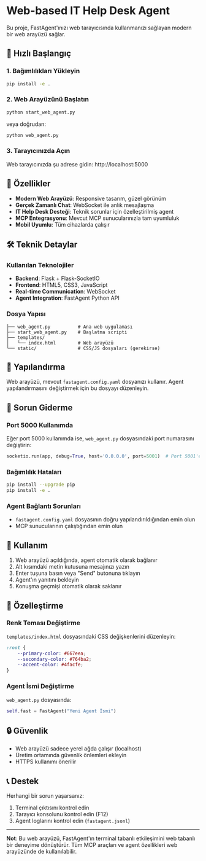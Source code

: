 # Web-based IT Help Desk Agent

Bu proje, FastAgent'ınızı web tarayıcısında kullanmanızı sağlayan modern bir web arayüzü sağlar.

## 🚀 Hızlı Başlangıç

### 1. Bağımlılıkları Yükleyin
```bash
pip install -e .
```

### 2. Web Arayüzünü Başlatın
```bash
python start_web_agent.py
```

veya doğrudan:

```bash
python web_agent.py
```

### 3. Tarayıcınızda Açın
Web tarayıcınızda şu adrese gidin: http://localhost:5000

## 🎯 Özellikler

- **Modern Web Arayüzü**: Responsive tasarım, güzel görünüm
- **Gerçek Zamanlı Chat**: WebSocket ile anlık mesajlaşma
- **IT Help Desk Desteği**: Teknik sorunlar için özelleştirilmiş agent
- **MCP Entegrasyonu**: Mevcut MCP sunucularınızla tam uyumluluk
- **Mobil Uyumlu**: Tüm cihazlarda çalışır

## 🛠️ Teknik Detaylar

### Kullanılan Teknolojiler
- **Backend**: Flask + Flask-SocketIO
- **Frontend**: HTML5, CSS3, JavaScript
- **Real-time Communication**: WebSocket
- **Agent Integration**: FastAgent Python API

### Dosya Yapısı
```
├── web_agent.py          # Ana web uygulaması
├── start_web_agent.py    # Başlatma scripti
├── templates/
│   └── index.html        # Web arayüzü
└── static/               # CSS/JS dosyaları (gerekirse)
```

## 🔧 Yapılandırma

Web arayüzü, mevcut `fastagent.config.yaml` dosyanızı kullanır. Agent yapılandırmasını değiştirmek için bu dosyayı düzenleyin.

## 🐛 Sorun Giderme

### Port 5000 Kullanımda
Eğer port 5000 kullanımda ise, `web_agent.py` dosyasındaki port numarasını değiştirin:
```python
socketio.run(app, debug=True, host='0.0.0.0', port=5001)  # Port 5001'e değiştir
```

### Bağımlılık Hataları
```bash
pip install --upgrade pip
pip install -e .
```

### Agent Bağlantı Sorunları
- `fastagent.config.yaml` dosyasının doğru yapılandırıldığından emin olun
- MCP sunucularının çalıştığından emin olun

## 📱 Kullanım

1. Web arayüzü açıldığında, agent otomatik olarak bağlanır
2. Alt kısımdaki metin kutusuna mesajınızı yazın
3. Enter tuşuna basın veya "Send" butonuna tıklayın
4. Agent'ın yanıtını bekleyin
5. Konuşma geçmişi otomatik olarak saklanır

## 🎨 Özelleştirme

### Renk Teması Değiştirme
`templates/index.html` dosyasındaki CSS değişkenlerini düzenleyin:

```css
:root {
    --primary-color: #667eea;
    --secondary-color: #764ba2;
    --accent-color: #4facfe;
}
```

### Agent İsmi Değiştirme
`web_agent.py` dosyasında:
```python
self.fast = FastAgent("Yeni Agent İsmi")
```

## 🔒 Güvenlik

- Web arayüzü sadece yerel ağda çalışır (localhost)
- Üretim ortamında güvenlik önlemleri ekleyin
- HTTPS kullanımı önerilir

## 📞 Destek

Herhangi bir sorun yaşarsanız:
1. Terminal çıktısını kontrol edin
2. Tarayıcı konsolunu kontrol edin (F12)
3. Agent loglarını kontrol edin (`fastagent.jsonl`)

---

**Not**: Bu web arayüzü, FastAgent'ın terminal tabanlı etkileşimini web tabanlı bir deneyime dönüştürür. Tüm MCP araçları ve agent özellikleri web arayüzünde de kullanılabilir.
